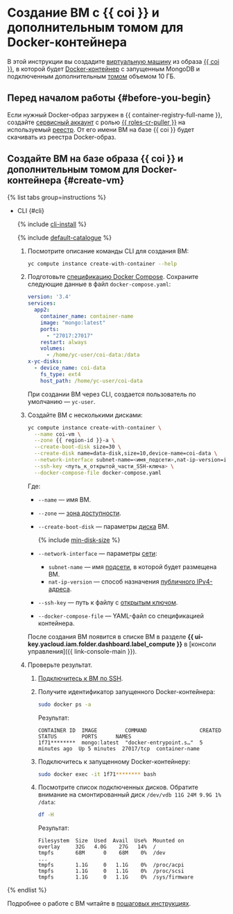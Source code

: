 # Создание ВМ с {{ coi }} и дополнительным томом для Docker-контейнера

В этой инструкции вы создадите [виртуальную машину](../../compute/concepts/vm.md) из образа [{{ coi }}](../../cos/concepts/index.md), в которой будет [Docker-контейнер](/blog/posts/2022/03/docker-containers) с запущенным MongoDB и подключенным дополнительным [томом](../../container-registry/concepts/docker-volume.md) объемом 10 ГБ.

## Перед началом работы {#before-you-begin}

Если нужный Docker-образ загружен в {{ container-registry-full-name }}, создайте [сервисный аккаунт](../../iam/operations/sa/create.md) с ролью [{{ roles-cr-puller }}](../../container-registry/security/index.md#choosing-roles) на используемый [реестр](../../container-registry/concepts/registry.md). От его имени ВМ на базе {{ coi }} будет скачивать из реестра Docker-образ.

## Создайте ВМ на базе образа {{ coi }} и дополнительным томом для Docker-контейнера {#create-vm}

{% list tabs group=instructions %}

- CLI {#cli}

  {% include [cli-install](../../_includes/cli-install.md) %}

  {% include [default-catalogue](../../_includes/default-catalogue.md) %}

  1. Посмотрите описание команды CLI для создания ВМ:

     ```bash
     yc compute instance create-with-container --help
     ```

  1. Подготовьте [спецификацию Docker Compose](../../cos/concepts/coi-specifications.md#compose-spec). Сохраните следующие данные в файл `docker-compose.yaml`:

     ```yaml
     version: '3.4'
     services:
       app2:
         container_name: container-name
         image: "mongo:latest"
         ports:
           - "27017:27017"
         restart: always
         volumes:
           - /home/yc-user/coi-data:/data
     x-yc-disks:
       - device_name: coi-data
         fs_type: ext4
         host_path: /home/yc-user/coi-data
     ```

     При создании ВМ через CLI, создается пользователь по умолчанию — `yc-user`.
  1. Создайте ВМ с несколькими дисками:

     ```bash
     yc compute instance create-with-container \
       --name coi-vm \
       --zone {{ region-id }}-a \
       --create-boot-disk size=30 \
       --create-disk name=data-disk,size=10,device-name=coi-data \
       --network-interface subnet-name=<имя_подсети>,nat-ip-version=ipv4 \
       --ssh-key <путь_к_открытой_части_SSH-ключа> \
       --docker-compose-file docker-compose.yaml
     ```

     Где:
     * `--name` — имя ВМ.
     * `--zone` — [зона доступности](../../overview/concepts/geo-scope.md).
     * `--create-boot-disk` — параметры [диска](../../compute/concepts/disk.md) ВМ.

        {% include [min-disk-size](../../_includes/cos/min-disk-size.md) %}

     * `--network-interface` — параметры [сети](../../vpc/concepts/network.md#network):
       * `subnet-name` — имя [подсети](../../vpc/concepts/network.md#subnet), в которой будет размещена ВМ.
       * `nat-ip-version` — способ назначения [публичного IPv4-адреса](../../vpc/concepts/ips.md).
     * `--ssh-key` — путь к файлу с [открытым ключом](../../compute/operations/vm-connect/ssh.md#creating-ssh-keys).
     * `--docker-compose-file` — YAML-файл со спецификацией контейнера.

     После создания ВМ появится в списке ВМ в разделе **{{ ui-key.yacloud.iam.folder.dashboard.label_compute }}** в [консоли управления]({{ link-console-main }}).
  1. Проверьте результат.
     1. [Подключитесь к ВМ по SSH](../../compute/operations/vm-connect/ssh.md).
     1. Получите идентификатор запущенного Docker-контейнера:

        ```bash
        sudo docker ps -a
        ```

        Результат:

        ```text
        CONTAINER ID  IMAGE         COMMAND                 CREATED        STATUS        PORTS      NAMES
        1f71********  mongo:latest  "docker-entrypoint.s…"  5 minutes ago  Up 5 minutes  27017/tcp  container-name
        ```

     1. Подключитесь к запущенному Docker-контейнеру:

        ```bash
        sudo docker exec -it 1f71******** bash
        ```

     1. Посмотрите список подключенных дисков. Обратите внимание на смонтированный диск `/dev/vdb 11G 24M 9.9G 1% /data`:

        ```bash
        df -H
        ```

        Результат:

        ```text
        Filesystem  Size  Used  Avail  Use%  Mounted on
        overlay     32G   4.0G    27G   14%  /
        tmpfs       68M      0    68M    0%  /dev
        ...
        tmpfs       1.1G     0   1.1G    0%  /proc/acpi
        tmpfs       1.1G     0   1.1G    0%  /proc/scsi
        tmpfs       1.1G     0   1.1G    0%  /sys/firmware
        ```

{% endlist %}

Подробнее о работе с ВМ читайте в [пошаговых инструкциях](../../compute/operations/index.md).